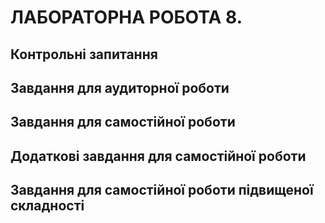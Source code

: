 ЛАБОРАТОРНА РОБОТА 8. 
=============
Контрольні запитання
------------------


Завдання для аудиторної роботи
--------------



Завдання для самостійної роботи
------------------



Додаткові завдання для самостійної роботи
--------------------




Завдання для самостійної роботи підвищеної складності
------------------







